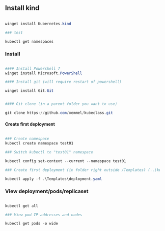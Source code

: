 ## Install kind

```powershell

winget install Kubernetes.kind

### test

kubectl get namespaces


```


### Install

```powershell

#### Install Powershell 7
winget install Microsoft.PowerShell

#### Install git (will require restart of powershell)

winget install Git.Git


#### Git clone (in a parent folder you want to use)

git clone https://github.com/xemmel/kubeclass.git

```


#### Create first deployment


```powershell

### Create namespace 
kubectl create namespace test01

### Switch kubectl to "test01" namespace

kubectl config set-context --current --namespace test01

### Create first deployment (in folder right outside /Templates) (..\kubeclass\Courses\20240624)

kubectl apply -f .\Templates\deployment.yaml

```

### View deployment/pods/replicaset


```powershell

kubectl get all

### View pod IP-addresses and nodes

kubectl get pods -o wide


```